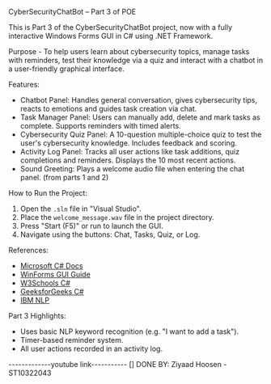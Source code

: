 CyberSecurityChatBot – Part 3 of POE

This is Part 3 of the CyberSecurityChatBot project, now with a fully interactive Windows Forms GUI in C# using .NET Framework.

Purpose - To help users learn about cybersecurity topics, manage tasks with reminders, test their knowledge via a quiz and interact with a chatbot in a user-friendly graphical interface.

Features:
- Chatbot Panel: Handles general conversation, gives cybersecurity tips, reacts to emotions and guides task creation via chat.
- Task Manager Panel: Users can manually add, delete and mark tasks as complete. Supports reminders with timed alerts.
- Cybersecurity Quiz Panel: A 10-question multiple-choice quiz to test the user's cybersecurity knowledge. Includes feedback and scoring.
- Activity Log Panel: Tracks all user actions like task additions, quiz completions and reminders. Displays the 10 most recent actions.
- Sound Greeting: Plays a welcome audio file when entering the chat panel. (from parts 1 and 2)

How to Run the Project:

1. Open the `.sln` file in "Visual Studio".
2. Place the `welcome_message.wav` file in the project directory.
3. Press "Start (F5)"  or run to launch the GUI.
4. Navigate using the buttons: Chat, Tasks, Quiz, or Log.

References:

- [Microsoft C# Docs](https://learn.microsoft.com/en-us/dotnet/csharp/)
- [WinForms GUI Guide](https://learn.microsoft.com/en-us/dotnet/desktop/winforms/)
- [W3Schools C#](https://www.w3schools.com/cs/)
- [GeeksforGeeks C#](https://www.geeksforgeeks.org/csharp-programming-language/)
- [IBM NLP](https://www.ibm.com/topics/natural-language-processing)

Part 3 Highlights:
- Uses basic NLP keyword recognition (e.g. "I want to add a task").
- Timer-based reminder system.
- All user actions recorded in an activity log.

-------------youtube link-----------
[]
DONE BY:
Ziyaad Hoosen - ST10322043
